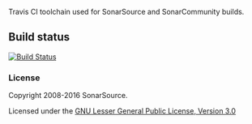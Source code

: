Travis CI toolchain used for SonarSource and SonarCommunity builds.

Build status
------------

[![Build Status](https://api.travis-ci.org/SonarSource/travis-utils.svg)](https://travis-ci.org/SonarSource/travis-utils)

### License

Copyright 2008-2016 SonarSource.

Licensed under the [GNU Lesser General Public License, Version 3.0](http://www.gnu.org/licenses/lgpl.txt)